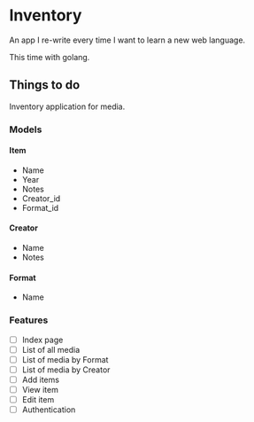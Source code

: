 # Inventory

An app I re-write every time I want to learn a new web language.

This time with golang.

## Things to do

Inventory application for media.

### Models

#### Item

- Name
- Year
- Notes
- Creator_id
- Format_id

#### Creator

- Name
- Notes

#### Format

- Name

### Features

- [ ] Index page
- [ ] List of all media
- [ ] List of media by Format
- [ ] List of media by Creator
- [ ] Add items
- [ ] View item
- [ ] Edit item
- [ ] Authentication
